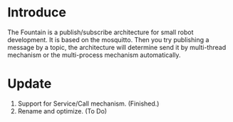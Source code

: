 # Introduce

The Fountain is a publish/subscribe architecture for small robot development. It is based on the mosquitto. Then you try publishing a message by a topic, the architecture will determine send it by multi-thread mechanism or the multi-process mechanism automatically.

# Update

1. Support for Service/Call mechanism. (Finished.)
2. Rename and optimize. (To Do)
